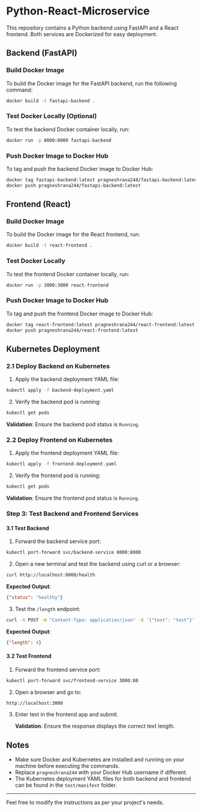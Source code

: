 # Python-React-Microservice

This repository contains a Python backend using FastAPI and a React frontend. Both services are Dockerized for easy deployment.

## Backend (FastAPI)

### Build Docker Image

To build the Docker image for the FastAPI backend, run the following command:

```bash
docker build -t fastapi-backend .
```

### Test Docker Locally (Optional)

To test the backend Docker container locally, run:

```bash
docker run -p 8000:8000 fastapi-backend
```

### Push Docker Image to Docker Hub

To tag and push the backend Docker image to Docker Hub:

```bash
docker tag fastapi-backend:latest pragneshrana244/fastapi-backend:latest
docker push pragneshrana244/fastapi-backend:latest
```

## Frontend (React)

### Build Docker Image

To build the Docker image for the React frontend, run:

```bash
docker build -t react-frontend .
```

### Test Docker Locally

To test the frontend Docker container locally, run:

```bash
docker run -p 3000:3000 react-frontend
```

### Push Docker Image to Docker Hub

To tag and push the frontend Docker image to Docker Hub:

```bash
docker tag react-frontend:latest pragneshrana244/react-frontend:latest
docker push pragneshrana244/react-frontend:latest
```

## Kubernetes Deployment

### 2.1 Deploy Backend on Kubernetes

1. Apply the backend deployment YAML file:

```bash
kubectl apply -f backend-deployment.yaml
```

2. Verify the backend pod is running:

```bash
kubectl get pods
```

   **Validation**: Ensure the backend pod status is `Running`.

### 2.2 Deploy Frontend on Kubernetes

1. Apply the frontend deployment YAML file:

```bash
kubectl apply -f frontend-deployment.yaml
```

2. Verify the frontend pod is running:

```bash
kubectl get pods
```

   **Validation**: Ensure the frontend pod status is `Running`.

### Step 3: Test Backend and Frontend Services

#### 3.1 Test Backend

1. Forward the backend service port:

```bash
kubectl port-forward svc/backend-service 8000:8000
```

2. Open a new terminal and test the backend using curl or a browser:

```bash
curl http://localhost:8000/health
```

   **Expected Output**:

```json
{"status": "healthy"}
```

3. Test the `/length` endpoint:

```bash
curl -X POST -H "Content-Type: application/json" -d '{"text": "test"}' http://localhost:8000/length
```

   **Expected Output**:

```json
{"length": 4}
```

#### 3.2 Test Frontend

1. Forward the frontend service port:

```bash
kubectl port-forward svc/frontend-service 3000:80
```

2. Open a browser and go to:

```bash
http://localhost:3000
```

3. Enter text in the frontend app and submit.

   **Validation**: Ensure the response displays the correct text length.

## Notes

- Make sure Docker and Kubernetes are installed and running on your machine before executing the commands.
- Replace `pragneshrana244` with your Docker Hub username if different.
- The Kubernetes deployment YAML files for both backend and frontend can be found in the `test/manifest` folder.

---
Feel free to modify the instructions as per your project's needs.

